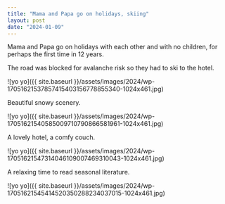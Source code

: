 ```yaml
---
title: "Mama and Papa go on holidays, skiing"
layout: post
date: "2024-01-09"
---
```


Mama and Papa go on holidays with each other and with no children, for perhaps the first time in 12 years.

The road was blocked for avalanche risk so they had to ski to the hotel.

![yo yo]({{ site.baseurl }}/assets/images/2024/wp-17051621537857415403156778855340-1024x461.jpg)

Beautiful snowy scenery.

![yo yo]({{ site.baseurl }}/assets/images/2024/wp-17051621540585009710790866581961-1024x461.jpg)

A lovely hotel, a comfy couch.

![yo yo]({{ site.baseurl }}/assets/images/2024/wp-17051621547314046109007469310043-1024x461.jpg)

A relaxing time to read seasonal literature.

![yo yo]({{ site.baseurl }}/assets/images/2024/wp-17051621545414520350288234037015-1024x461.jpg)
